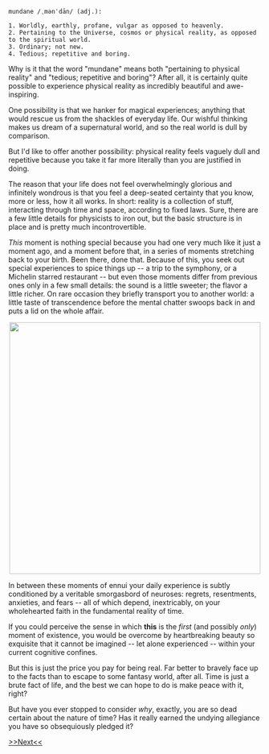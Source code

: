 
```
mundane /ˌmənˈdān/ (adj.):

1. Worldly, earthly, profane, vulgar as opposed to heavenly.
2. Pertaining to the Universe, cosmos or physical reality, as opposed to the spiritual world.
3. Ordinary; not new.
4. Tedious; repetitive and boring.
```

Why is it that the word "mundane" means both "pertaining to physical reality"
and "tedious; repetitive and boring"? After all, it is certainly quite possible 
to experience physical reality as incredibly beautiful and awe-inspiring.

One possibility is that we hanker for magical experiences; anything that would
rescue us from the shackles of everyday life. Our wishful thinking makes us
dream of a supernatural world, and so the real world is dull by comparison.

But I'd like to offer another possibility: physical reality feels vaguely dull 
and repetitive because you take it far more literally than you are justified
in doing.

The reason that your life does not feel overwhelmingly glorious and infinitely 
wondrous is that you feel a deep-seated certainty that you know, more 
or less, how it all works. In short: reality is a collection of stuff, 
interacting through time and space, according to fixed laws.
Sure, there are a few little details for physicists to iron out, but the basic 
structure is in place and is pretty much incontrovertible.

*This* moment is nothing special because you had one very much like it just a 
moment ago, and a moment before that, in a series of moments stretching back to
your birth. Been there, done that. Because of this, you seek out special 
experiences to spice things up -- a trip to the symphony, or a Michelin starred 
restaurant -- but even those moments differ from previous ones only in a few 
small details: the sound is a little sweeter; the flavor a little richer. On 
rare occasion they briefly transport you to another world: a little taste of 
transcendence before the mental chatter swoops back in and puts a lid on the 
whole affair.

<img src="https://i.imgur.com/Cm5SwBY.jpg" width="500" align="middle"
style="display: block; margin-left: auto; margin-right: auto;"/>

In between these moments of ennui your daily experience is subtly conditioned 
by a veritable smorgasbord of neuroses: regrets, resentments, anxieties, and
fears -- all of which depend, inextricably, on your wholehearted faith in the
fundamental reality of time.

If you could perceive the sense in which **this** is the *first* (and possibly 
*only*) moment of existence, you would be overcome by heartbreaking beauty so 
exquisite that it cannot be imagined -- let alone experienced -- within your 
current cognitive confines.

But this is just the price you pay for being real. Far better to bravely face
up to the facts than to escape to some fantasy world, after all. Time is just 
a brute fact of life, and the best we can hope to do is make peace with it, 
right?

But have you ever stopped to consider *why*, exactly, you are so dead certain
about the nature of time? Has it really earned the undying allegiance
you have so obsequiously pledged it?

[>>Next<<](time.html)

<!-- TODO
“By observing the nature of the mind in both its active and passive states, it eventually becomes clear that all objects of consciousness are constructs of the mind. All we’ve ever known is what the mind itself has produced. The true nature of these mind-made objects of consciousness is simply the nature of mind itself. You may have already grasped this intellectually, but you now experience it directly. True, there may have been some external stimulus that caused your unconscious sub-minds to project a particular object into consciousness, but all we can ever observe is the mental object, a product of the mind itself—not the source of the original stimulus. To put it another way, the “thing-in-itself” that stimulated the mind to produce the object can never be observed. The mind creates its own “reality,” made entirely of cognitive-emotional constructs produced in response to unknown, and ultimately unknowable, forces acting on the mind through the senses. Furthermore, the perceived appearance of these constructs has far more to do with the nature of the constructing mind than with the actual sources of sensory data. The one thing we can be sure of is that the true nature of that unknown source is quite different from anything the mind projects.”
...

“It’s especially important not to be deceived by mere intellectual understanding. You may think you “got it” just by reading this description. However, many philosophers and scientists have understood this truth intellectually, but it hasn’t transformed them. We haven’t gotten it until this Insight completely transforms the way we perceive the world—especially during challenging times, like when we’re in an argument with our boss or partner, in a traffic jam, or when our house burns down.”

Excerpt From: Culadasa John Yates. “The Mind Illuminated: A Complete Meditation Guide Integrating Buddhist Wisdom and Brain Science.” iBooks.  
-->